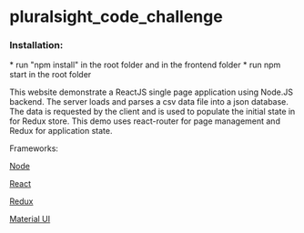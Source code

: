 


# pluralsight_code_challenge

<h3>Installation:</h3>
* run "npm install" in the root folder and in the frontend folder
* run npm start in the root folder


This website demonstrate a ReactJS single page application using Node.JS backend.
The server loads and parses a csv data file into a json database.
The data is requested by the client and is used to populate the initial state in for Redux store.
This demo uses react-router for page management and Redux for application state.




Frameworks:

<a href="https://nodejs.org/">Node</a>

<a href="https://reactjs.org/">React</a>

<a href="https://redux.js.org/">Redux</a>

<a href="https://material-ui.com">Material UI</a>

